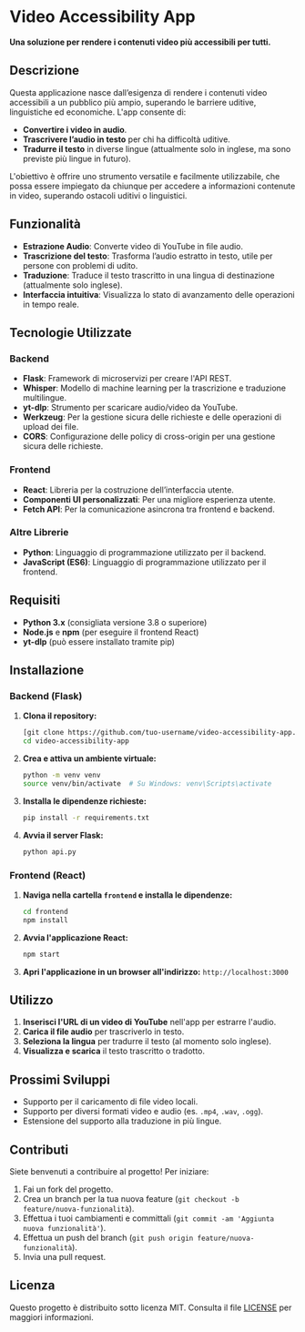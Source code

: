 # Video Accessibility App

**Una soluzione per rendere i contenuti video più accessibili per tutti.**

## Descrizione

Questa applicazione nasce dall’esigenza di rendere i contenuti video accessibili a un pubblico più ampio, superando le barriere uditive, linguistiche ed economiche. L'app consente di:

- **Convertire i video in audio**.
- **Trascrivere l’audio in testo** per chi ha difficoltà uditive.
- **Tradurre il testo** in diverse lingue (attualmente solo in inglese, ma sono previste più lingue in futuro).

L'obiettivo è offrire uno strumento versatile e facilmente utilizzabile, che possa essere impiegato da chiunque per accedere a informazioni contenute in video, superando ostacoli uditivi o linguistici.

## Funzionalità

- **Estrazione Audio**: Converte video di YouTube in file audio.
- **Trascrizione del testo**: Trasforma l’audio estratto in testo, utile per persone con problemi di udito.
- **Traduzione**: Traduce il testo trascritto in una lingua di destinazione (attualmente solo inglese).
- **Interfaccia intuitiva**: Visualizza lo stato di avanzamento delle operazioni in tempo reale.

## Tecnologie Utilizzate

### Backend
- **Flask**: Framework di microservizi per creare l'API REST.
- **Whisper**: Modello di machine learning per la trascrizione e traduzione multilingue.
- **yt-dlp**: Strumento per scaricare audio/video da YouTube.
- **Werkzeug**: Per la gestione sicura delle richieste e delle operazioni di upload dei file.
- **CORS**: Configurazione delle policy di cross-origin per una gestione sicura delle richieste.

### Frontend
- **React**: Libreria per la costruzione dell’interfaccia utente.
- **Componenti UI personalizzati**: Per una migliore esperienza utente.
- **Fetch API**: Per la comunicazione asincrona tra frontend e backend.

### Altre Librerie
- **Python**: Linguaggio di programmazione utilizzato per il backend.
- **JavaScript (ES6)**: Linguaggio di programmazione utilizzato per il frontend.

## Requisiti

- **Python 3.x** (consigliata versione 3.8 o superiore)
- **Node.js** e **npm** (per eseguire il frontend React)
- **yt-dlp** (può essere installato tramite pip)

## Installazione

### Backend (Flask)

1. **Clona il repository:**
   ```bash
   [git clone https://github.com/tuo-username/video-accessibility-app.git](https://github.com/fracabu/video-to-text.git)
   cd video-accessibility-app
   ```

2. **Crea e attiva un ambiente virtuale:**
   ```bash
   python -m venv venv
   source venv/bin/activate  # Su Windows: venv\Scripts\activate
   ```

3. **Installa le dipendenze richieste:**
   ```bash
   pip install -r requirements.txt
   ```

4. **Avvia il server Flask:**
   ```bash
   python api.py
   ```

### Frontend (React)

1. **Naviga nella cartella `frontend` e installa le dipendenze:**
   ```bash
   cd frontend
   npm install
   ```

2. **Avvia l'applicazione React:**
   ```bash
   npm start
   ```

3. **Apri l'applicazione in un browser all'indirizzo:** `http://localhost:3000`

## Utilizzo

1. **Inserisci l'URL di un video di YouTube** nell'app per estrarre l'audio.
2. **Carica il file audio** per trascriverlo in testo.
3. **Seleziona la lingua** per tradurre il testo (al momento solo inglese).
4. **Visualizza e scarica** il testo trascritto o tradotto.

## Prossimi Sviluppi

- Supporto per il caricamento di file video locali.
- Supporto per diversi formati video e audio (es. `.mp4`, `.wav`, `.ogg`).
- Estensione del supporto alla traduzione in più lingue.

## Contributi

Siete benvenuti a contribuire al progetto! Per iniziare:

1. Fai un fork del progetto.
2. Crea un branch per la tua nuova feature (`git checkout -b feature/nuova-funzionalità`).
3. Effettua i tuoi cambiamenti e committali (`git commit -am 'Aggiunta nuova funzionalità'`).
4. Effettua un push del branch (`git push origin feature/nuova-funzionalità`).
5. Invia una pull request.

## Licenza

Questo progetto è distribuito sotto licenza MIT. Consulta il file [LICENSE](./LICENSE) per maggiori informazioni.

